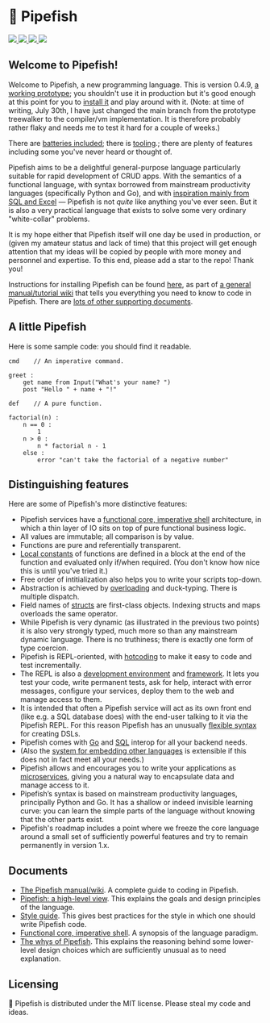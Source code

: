 # 🧿 Pipefish

<a href="https://opensource.org/license/mit">
    <img src="https://img.shields.io/badge/License-MIT-blue">
</a>

<a href="https://go.dev/doc/install">
    <img src="https://img.shields.io/badge/Requires-Go_v._1.22.5+-cyan">
</a>

<a href="https://github.com/tim-hardcastle/Pipefish/actions?query=workflow%3A%22Go%22">
    <img src="https://github.com/tim-hardcastle/Pipefish/workflows/Go/badge.svg?branch=main">
</a>

<a href="https://dune.fandom.com/wiki/Butlerian_Jihad">
    <img src="https://img.shields.io/badge/🚫_No_AI-Handbuilt_from_`if`_statements-blue">
</a>


## Welcome to Pipefish!

Welcome to Pipefish, a new programming language. This is version 0.4.9, [a working prototype](https://github.com/tim-hardcastle/Pipefish/blob/main/docs/working-prototype.md); you shouldn't use it in production but it's good enough at this point for you to [install it](https://github.com/tim-hardcastle/Pipefish/wiki/Installing-and-using-Pipefish) and play around with it. (Note: at time of writing, July 30th, I have just changed the main branch from the prototype treewalker to the compiler/vm implementation. It is therefore probably rather flaky and needs me to test it hard for a couple of weeks.)

There are [batteries included](https://github.com/tim-hardcastle/Pipefish/wiki/Imports-and-libraries#libraries); there is [tooling](https://github.com/tim-hardcastle/Pipefish/wiki/Developing-in-Pipefish).; there are plenty of features including some you've never heard or thought of.

Pipefish aims to be a delightful general-purpose language particularly suitable for rapid development of CRUD apps. With the semantics of a functional language, with syntax borrowed from mainstream productivity languages (specifically Python and Go), and with [inspiration mainly from SQL and Excel](https://github.com/tim-hardcastle/Pipefish/blob/main/docs/pipefish-a-high-level-view.md) — Pipefish is not *quite* like anything you've ever seen. But it is also a very practical language that exists to solve some very ordinary "white-collar" problems.

It is my hope either that Pipefish itself will one day be used in production, or (given my amateur status and lack of time) that this project will get enough attention that my ideas will be copied by people with more money and personnel and expertise. To this end, please add a star to the repo! Thank you!

Instructions for installing Pipefish can be found [here](https://github.com/tim-hardcastle/Pipefish/wiki/Installing-and-using-Pipefish), as part of [a general manual/tutorial wiki](https://github.com/tim-hardcastle/Pipefish/wiki) that tells you everything you need to know to code in Pipefish. There are [lots of other supporting documents](https://github.com/tim-hardcastle/Pipefish/tree/main/docs).

## A little Pipefish

Here is some sample code: you should find it readable.

```
cmd    // An imperative command.

greet :
    get name from Input("What's your name? ")
    post "Hello " + name + "!"

def    // A pure function.

factorial(n) :
    n == 0 :
        1
    n > 0 :
        n * factorial n - 1
    else :
        error "can't take the factorial of a negative number"
```

## Distinguishing features

Here are some of Pipefish's more distinctive features:

* Pipefish services have a [functional core, imperative shell](https://github.com/tim-hardcastle/Pipefish/blob/main/docs/functional-core-imperative-shell.md) architecture, in which a thin layer of IO sits on top of pure functional business logic.
* All values are immutable; all comparison is by value.
* Functions are pure and referentially transparent.
* [Local constants](https://github.com/tim-hardcastle/Pipefish/wiki/Local-constants-and-inner-functions#local-constants) of functions are defined in a block at the end of the function and evaluated only if/when required. (You don't know how nice this is until you've tried it.)
* Free order of intitialization also helps you to write your scripts top-down.
* Abstraction is achieved by [overloading](https://github.com/tim-hardcastle/Pipefish/wiki/Function-signatures-and-overloading#overloading) and duck-typing. There is multiple dispatch.
* Field names of [structs](https://github.com/tim-hardcastle/Pipefish/wiki/Structs) are first-class objects. Indexing structs and maps overloads the same operator.
* While Pipefish is very dynamic (as illustrated in the previous two points) it is also very strongly typed, much more so than any mainstream dynamic language. There is no truthiness; there is exactly one form of type coercion.
* Pipefish is REPL-oriented, with [hotcoding](https://github.com/tim-hardcastle/Pipefish/wiki/Hotcoding) to make it easy to code and test incrementally.
* The REPL is also a [development environment](https://github.com/tim-hardcastle/Pipefish/wiki/Developing-in-Pipefish) and [framework](https://github.com/tim-hardcastle/Pipefish/wiki/Client-and-server). It lets you test your code, write permanent tests, ask for help, interact with error messages, configure your services, deploy them to the web and manage access to them.
* It is intended that often a Pipefish service will act as its own front end (like e.g. a SQL database does) with the end-user talking to it via the Pipefish REPL. For this reason Pipefish has an unusually [flexible syntax](https://github.com/tim-hardcastle/Pipefish/wiki/Infixes,-postfixes,-etc) for creating DSLs.
* Pipefish comes with [Go](https://github.com/tim-hardcastle/Pipefish/wiki/Golang-interop) and [SQL](https://github.com/tim-hardcastle/Pipefish/wiki/SQL-interop) interop for all your backend needs.
* (Also the [system for embedding other languages](https://github.com/tim-hardcastle/Pipefish/wiki/Snippets) is extensible if this does not in fact meet all your needs.)
* Pipefish allows and encourages you to write your applications as [microservices](https://github.com/tim-hardcastle/Pipefish/wiki/Microservices), giving you a natural way to encapsulate data and manage access to it.
* Pipefish’s syntax is based on mainstream productivity languages, principally Python and Go. It has a shallow or indeed invisible learning curve: you can learn the simple parts of the language without knowing that the other parts exist.
* Pipefish's roadmap includes a point where we freeze the core language around a small set of sufficiently powerful features and try to remain permanently in version 1.x.

## Documents

* [The Pipefish manual/wiki](https://github.com/tim-hardcastle/Pipefish/wiki). A complete guide to coding in Pipefish.
* [Pipefish: a high-level view](https://github.com/tim-hardcastle/Pipefish/blob/main/docs/-a-high-level-view.md). This explains the goals and design principles of the language.
* [Style guide](https://github.com/tim-hardcastle/Pipefish/blob/main/docs/style-guide.md). This gives best practices for the style in which one should write Pipefish code.
* [Functional core, imperative shell](https://github.com/tim-hardcastle/Pipefish/blob/main/docs/functional-core-imperative-shell.md). A synopsis of the language paradigm.
* [The whys of Pipefish](https://github.com/tim-hardcastle/Pipefish/blob/main/docs/the-whys-of-.md). This explains the reasoning behind some lower-level design choices which are sufficiently unusual as to need explanation.

## Licensing

🧿 Pipefish is distributed under the MIT license. Please steal my code and ideas.
